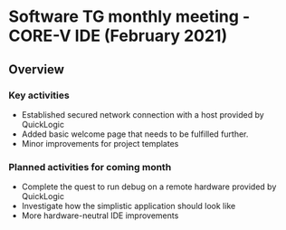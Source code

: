 # Software TG monthly meeting - CORE-V IDE (February 2021)

## Overview

### Key activities

* Established secured network connection with a host provided by QuickLogic
* Added basic welcome page that needs to be fulfilled further.
* Minor improvements for project templates


### Planned activities for coming month

* Complete the quest to run debug on a remote hardware provided by QuickLogic
* Investigate how the simplistic application should look like
* More hardware-neutral IDE improvements
